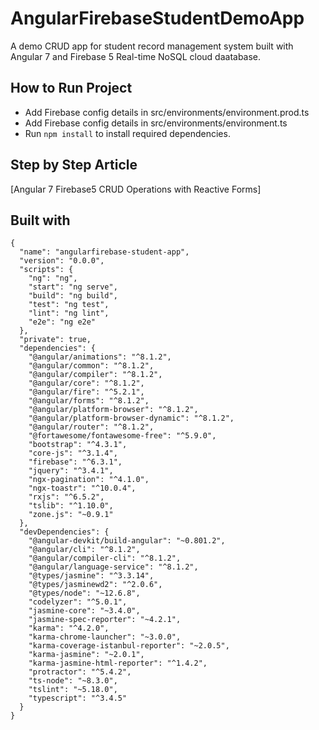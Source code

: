 # AngularFirebaseStudentDemoApp

A demo CRUD app for student record management system built with Angular 7 and Firebase 5 Real-time NoSQL cloud daatabase.

## How to Run Project

- Add Firebase config details in src/environments/environment.prod.ts
- Add Firebase config details in src/environments/environment.ts
- Run `npm install` to install required dependencies.

## Step by Step Article

[Angular 7 Firebase5 CRUD Operations with Reactive Forms]

## Built with

```
{
  "name": "angularfirebase-student-app",
  "version": "0.0.0",
  "scripts": {
    "ng": "ng",
    "start": "ng serve",
    "build": "ng build",
    "test": "ng test",
    "lint": "ng lint",
    "e2e": "ng e2e"
  },
  "private": true,
  "dependencies": {
    "@angular/animations": "^8.1.2",
    "@angular/common": "^8.1.2",
    "@angular/compiler": "^8.1.2",
    "@angular/core": "^8.1.2",
    "@angular/fire": "^5.2.1",
    "@angular/forms": "^8.1.2",
    "@angular/platform-browser": "^8.1.2",
    "@angular/platform-browser-dynamic": "^8.1.2",
    "@angular/router": "^8.1.2",
    "@fortawesome/fontawesome-free": "^5.9.0",
    "bootstrap": "^4.3.1",
    "core-js": "^3.1.4",
    "firebase": "^6.3.1",
    "jquery": "^3.4.1",
    "ngx-pagination": "^4.1.0",
    "ngx-toastr": "^10.0.4",
    "rxjs": "^6.5.2",
    "tslib": "^1.10.0",
    "zone.js": "~0.9.1"
  },
  "devDependencies": {
    "@angular-devkit/build-angular": "~0.801.2",
    "@angular/cli": "^8.1.2",
    "@angular/compiler-cli": "^8.1.2",
    "@angular/language-service": "^8.1.2",
    "@types/jasmine": "^3.3.14",
    "@types/jasminewd2": "^2.0.6",
    "@types/node": "~12.6.8",
    "codelyzer": "^5.0.1",
    "jasmine-core": "~3.4.0",
    "jasmine-spec-reporter": "~4.2.1",
    "karma": "^4.2.0",
    "karma-chrome-launcher": "~3.0.0",
    "karma-coverage-istanbul-reporter": "~2.0.5",
    "karma-jasmine": "~2.0.1",
    "karma-jasmine-html-reporter": "^1.4.2",
    "protractor": "^5.4.2",
    "ts-node": "~8.3.0",
    "tslint": "~5.18.0",
    "typescript": "^3.4.5"
  }
}
```
